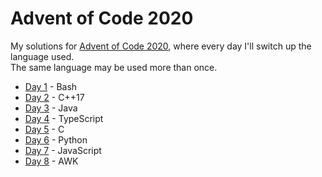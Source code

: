 # Advent of Code 2020 #

My solutions for [Advent of Code 2020], where every day I'll switch up the
language used.  
The same language may be used more than once.

* [Day 1](day01) - Bash
* [Day 2](day02) - C++17
* [Day 3](day03) - Java
* [Day 4](day04) - TypeScript
* [Day 5](day05) - C
* [Day 6](day06) - Python
* [Day 7](day07) - JavaScript
* [Day 8](day08) - AWK

[Advent of Code 2020]: https://adventofcode.com/2020

